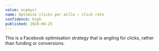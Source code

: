 ```yaml
---
value: ocpmycr
name: Optimise clicks per mille – click rate
confidence: high
published: 2020-08-25
---
```


This is a Facebook optimisation strategy that is angling for clicks, rather than
funding or conversions.
